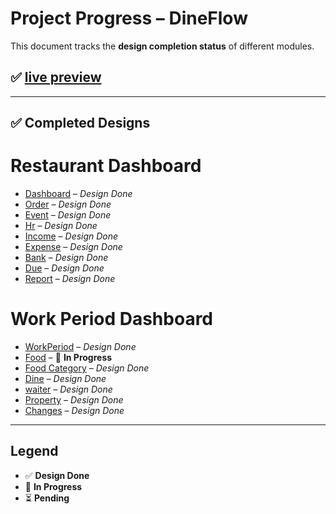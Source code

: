 # Project Progress – DineFlow

This document tracks the **design completion status** of different modules.

## ✅ [live preview](https://dineflow01.netlify.app/)

---

## ✅ Completed Designs

# Restaurant Dashboard

- [Dashboard](https://dineflow01.netlify.app/RestaurantDashboard/Index) – _Design Done_
- [Order](https://dineflow01.netlify.app/RestaurantOrder/Orders) – _Design Done_
- [Event](https://dineflow01.netlify.app/event/dashboard) – _Design Done_
- [Hr](https://dineflow01.netlify.app/hr/designation/Index) – _Design Done_
- [Income](https://dineflow01.netlify.app/income/OthersIncomeHead/Index) – _Design Done_
- [Expense](https://dineflow01.netlify.app/expense/ExpenseHead/Index) – _Design Done_
- [Bank](https://dineflow01.netlify.app/expense/ExpenseHead/Index) – _Design Done_
- [Due](https://dineflow01.netlify.app/due/details) – _Design Done_
- [Report](https://dineflow01.netlify.app/report/current) – _Design Done_


# Work Period Dashboard

- [WorkPeriod](https://dineflow01.netlify.app/WorkPeriod/Index) – _Design Done_
- [Food](https://dineflow01.netlify.app/WorkPeriod/foods/index) – 🚧 **In Progress**
- [Food Category](https://dineflow01.netlify.app/WorkPeriod/foodCategory/index) – _Design Done_
- [Dine](https://dineflow01.netlify.app/WorkPeriod/dine/location) – _Design Done_
- [waiter](https://dineflow01.netlify.app/WorkPeriod/RestaurantDineWaiter/Index) – _Design Done_
- [Property](https://dineflow01.netlify.app/WorkPeriod/PropertyInformation/Edit/1) – _Design Done_
- [Changes](https://dineflow01.netlify.app/WorkPeriod/Settings/Update) – _Design Done_

---

## Legend

- ✅ **Design Done**
- 🚧 **In Progress**
- ⏳ **Pending**
